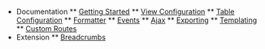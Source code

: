 * Documentation
** [Getting Started](/)
** [View Configuration](view-configuration.md)
** [Table Configuration](table-configuration.md)
** [Formatter](formatter.md)
** [Events](events.md)
** [Ajax](ajax.md)
** [Exporting](exporting.md)
** [Templating](templating.md)
** [Custom Routes](custom-routes.md)
* Extension
** [Breadcrumbs](extensions/breadcrumbs.md)
